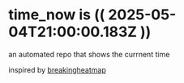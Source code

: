 # time_now is (( 2025-05-04T21:00:00.183Z ))

an automated repo that shows the currnent time

inspired by [breakingheatmap](https://github.com/breakingheatmap/breakingheatmap)
